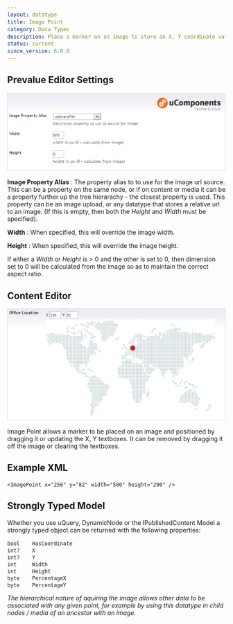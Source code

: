 ```yaml
---
layout: datatype
title: Image Point
category: Data Types
description: Place a marker on an image to store an X, Y coordinate value.
status: current
since_version: 6.0.0
---
```


## Prevalue Editor Settings

![Prevalue Editor](PreValueEditor.png)

**Image Property Alias** :  The property alias to to use for the image url source. This can be a property on the same node, or if on content or media it can be a property further up the tree hierarachy - the closest property is used. This property can be an image upload, or any datatype that stores a relative url to an image. (If this is empty, then both the _Height_ and _Width_ must be specified).

**Width** : When specified, this will override the image width.

**Height** : When specified, this will override the image height.

If either a _Width_ or _Height_ is > 0 and the other is set to 0, then dimension set to 0 will be calculated from the image so as to maintain the correct aspect ratio.
  
## Content Editor

![Content Editor](DataEditor.png)

Image Point allows a marker to be placed on an image and positioned by dragging it or updating the X, Y textboxes. It can be removed by dragging it off the image or clearing the textboxes.

## Example XML

	<ImagePoint x="256" y="82" width="500" height="290" />

## Strongly Typed Model

Whether you use uQuery, DynamicNode or the IPublishedContent Model a strongly typed object can be returned with the following properties:

	bool	HasCoordinate
	int? 	X
	int? 	Y
	int 	Width
	int 	Height
	byte 	PercentageX
	byte 	PercentageY

_The hierarchical nature of aquiring the image allows other data to be associated with any given point, for example by using this datatype in child nodes / media of an ancestor with an image._

